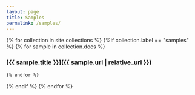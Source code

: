 ```yaml
---
layout: page
title: Samples
permalink: /samples/
---
```

{% for collection in site.collections %}
  {%if collection.label == "samples" %}
    {% for sample in collection.docs %}
### [{{ sample.title }}]({{ sample.url | relative_url }})
    {% endfor %}
  {% endif %}
{% endfor %}
